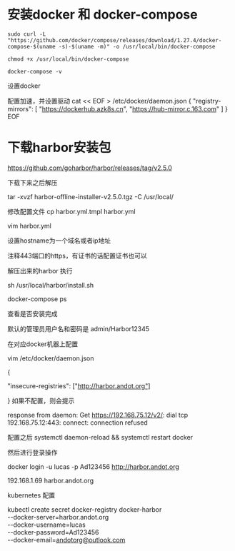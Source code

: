 # 安装docker 和 docker-compose

```shell
sudo curl -L "https://github.com/docker/compose/releases/download/1.27.4/docker-compose-$(uname -s)-$(uname -m)" -o /usr/local/bin/docker-compose

chmod +x /usr/local/bin/docker-compose

docker-compose -v  
```

设置docker

配置加速，并设置驱动 
cat << EOF > /etc/docker/daemon.json 
{
    "registry-mirrors": [
"https://dockerhub.azk8s.cn",
"https://hub-mirror.c.163.com"
]
}
EOF

# 下载harbor安装包

https://github.com/goharbor/harbor/releases/tag/v2.5.0

下载下来之后解压

tar -xvzf harbor-offline-installer-v2.5.0.tgz   -C /usr/local/

修改配置文件
cp harbor.yml.tmpl harbor.yml

vim harbor.yml  

设置hostname为一个域名或者ip地址

注释443端口的https，有证书的话配置证书也可以

解压出来的harbor 执行

sh /usr/local/harbor/install.sh


 docker-compose ps

 查看是否安装完成

 默认的管理员用户名和密码是 admin/Harbor12345

 在对应docker机器上配置

 vim /etc/docker/daemon.json

{

"insecure-registries": ["http://harbor.andot.org"]

}
如果不配置，则会提示



 response from daemon: Get https://192.168.75.12/v2/: dial tcp 192.168.75.12:443: connect: connection refused

配置之后 systemctl daemon-reload && systemctl restart docker

然后进行登录操作

docker login -u lucas -p Ad123456 http://harbor.andot.org


192.168.1.69 harbor.andot.org

kubernetes 配置

kubectl create secret docker-registry docker-harbor  \
--docker-server=harbor.andot.org \
--docker-username=lucas \
--docker-password=Ad123456 \
--docker-email=andotorg@outlook.com